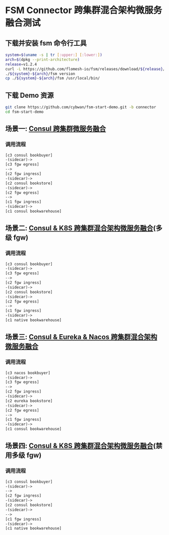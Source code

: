 

# FSM Connector 跨集群混合架构微服务融合测试

## 下载并安装 fsm 命令行工具

```bash
system=$(uname -s | tr [:upper:] [:lower:])
arch=$(dpkg --print-architecture)
release=v1.2.4
curl -L https://github.com/flomesh-io/fsm/releases/download/${release}/fsm-${release}-${system}-${arch}.tar.gz | tar -vxzf -
./${system}-${arch}/fsm version
cp ./${system}-${arch}/fsm /usr/local/bin/
```

## 下载 Demo 资源

```bash
git clone https://github.com/cybwan/fsm-start-demo.git -b connector
cd fsm-start-demo
```

## 场景一: [Consul 跨集群微服务融合](scenarios.1.md)

### **调用流程**

```html
[c3 consul bookbuyer]
-(sidecar)->
[c3 fgw egress]
-->
[c2 fgw ingress]
-(sidecar)->
[c2 consul bookstore]
-(sidecar)->
[c2 fgw egress]
-->
[c1 fgw ingress]
-(sidecar)->
[c1 consul bookwarehouse]
```

## 场景二: [Consul & K8S 跨集群混合架构微服务融合](scenarios.2.md)(多级 fgw)

### **调用流程**

```html
[c3 consul bookbuyer]
-(sidecar)->
[c3 fgw egress]
-->
[c2 fgw ingress]
-(sidecar)->
[c2 consul bookstore]
-(sidecar)->
[c2 fgw egress]
-->
[c1 fgw ingress]
-(sidecar)->
[c1 native bookwarehouse]
```

## 场景三: [Consul & Eureka & Nacos 跨集群混合架构微服务融合](scenarios.3.md)

### **调用流程**

```html
[c3 nacos bookbuyer]
-(sidecar)->
[c3 fgw egress]
-->
[c2 fgw ingress]
-(sidecar)->
[c2 eureka bookstore]
-(sidecar)->
[c2 fgw egress]
-->
[c1 fgw ingress]
-(sidecar)->
[c1 consul bookwarehouse]
```

## 场景四: [Consul & K8S 跨集群混合架构微服务融合](scenarios.4.md)(禁用多级 fgw)

### **调用流程**

```html
[c3 consul bookbuyer]
-(sidecar)->
-->
[c2 fgw ingress]
-(sidecar)->
[c2 consul bookstore]
-(sidecar)->
-->
[c1 fgw ingress]
-(sidecar)->
[c1 native bookwarehouse]
```

